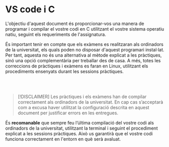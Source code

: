 # VS code i C
L'objectiu d'aquest document és proporcionar-vos una manera de programar i compilar el vostre codi en C utilitzant el vostre sistema operatiu natiu, seguint els requeriments de l'assignatura.

És important tenir en compte que els exàmens es realitzaran als ordinadors de la universitat, els quals poden no disposar d'aquest programari instal·lat. Per tant, aquesta no és una alternativa al mètode explicat a les pràctiques, sinó una opció complementària per treballar des de casa. A més, totes les correccions de pràctiques i exàmens es faran en Linux, utilitzant els procediments ensenyats durant les sessions pràctiques.

</br></br>
> [!DISCLAIMER]
>Les pràctiques i els exàmens han de compilar correctament als ordinadors de la universitat. En cap cas s’acceptarà com a excusa haver utilitzat la configuració descrita en aquest document per justificar errors en les entregues.

És **recomanable** que sempre feu l’última compilació del vostre codi als ordinadors de la universitat, utilitzant la terminal i seguint el procediment explicat a les sessions pràctiques. Això us garantirà que el vostre codi funciona correctament en l'entorn en què serà avaluat.